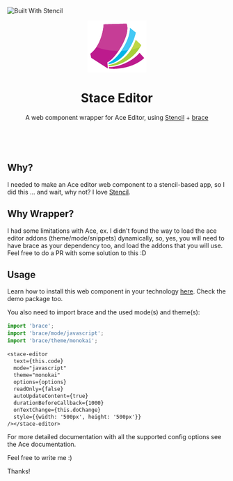![Built With Stencil](https://img.shields.io/badge/-Built%20With%20Stencil-16161d.svg?logo=data%3Aimage%2Fsvg%2Bxml%3Bbase64%2CPD94bWwgdmVyc2lvbj0iMS4wIiBlbmNvZGluZz0idXRmLTgiPz4KPCEtLSBHZW5lcmF0b3I6IEFkb2JlIElsbHVzdHJhdG9yIDE5LjIuMSwgU1ZHIEV4cG9ydCBQbHVnLUluIC4gU1ZHIFZlcnNpb246IDYuMDAgQnVpbGQgMCkgIC0tPgo8c3ZnIHZlcnNpb249IjEuMSIgaWQ9IkxheWVyXzEiIHhtbG5zPSJodHRwOi8vd3d3LnczLm9yZy8yMDAwL3N2ZyIgeG1sbnM6eGxpbms9Imh0dHA6Ly93d3cudzMub3JnLzE5OTkveGxpbmsiIHg9IjBweCIgeT0iMHB4IgoJIHZpZXdCb3g9IjAgMCA1MTIgNTEyIiBzdHlsZT0iZW5hYmxlLWJhY2tncm91bmQ6bmV3IDAgMCA1MTIgNTEyOyIgeG1sOnNwYWNlPSJwcmVzZXJ2ZSI%2BCjxzdHlsZSB0eXBlPSJ0ZXh0L2NzcyI%2BCgkuc3Qwe2ZpbGw6I0ZGRkZGRjt9Cjwvc3R5bGU%2BCjxwYXRoIGNsYXNzPSJzdDAiIGQ9Ik00MjQuNywzNzMuOWMwLDM3LjYtNTUuMSw2OC42LTkyLjcsNjguNkgxODAuNGMtMzcuOSwwLTkyLjctMzAuNy05Mi43LTY4LjZ2LTMuNmgzMzYuOVYzNzMuOXoiLz4KPHBhdGggY2xhc3M9InN0MCIgZD0iTTQyNC43LDI5Mi4xSDE4MC40Yy0zNy42LDAtOTIuNy0zMS05Mi43LTY4LjZ2LTMuNkgzMzJjMzcuNiwwLDkyLjcsMzEsOTIuNyw2OC42VjI5Mi4xeiIvPgo8cGF0aCBjbGFzcz0ic3QwIiBkPSJNNDI0LjcsMTQxLjdIODcuN3YtMy42YzAtMzcuNiw1NC44LTY4LjYsOTIuNy02OC42SDMzMmMzNy45LDAsOTIuNywzMC43LDkyLjcsNjguNlYxNDEuN3oiLz4KPC9zdmc%2BCg%3D%3D&colorA=16161d&style=flat-square)


<p align="center">
	<img src="https://raw.githubusercontent.com/jeanbenitez/stace-editor/master/.github/assets/logo.png" width="135" height="119">
</p>
<h1 align="center">Stace Editor</h1>
<p align="center">A web component wrapper for Ace Editor, using <a href="https://stenciljs.com">Stencil</a> + <a href="https://github.com/thlorenz/brace">brace</a></p>

<br/>
<br/>
<br/>

## Why?

I needed to make an Ace editor web component to a stencil-based app, so I did this ... and wait, why not? I love <a href="https://stenciljs.com">Stencil</a>.

## Why Wrapper?

I had some limitations with Ace, ex. I didn't found the way to load the ace editor addons (theme/mode/snippets) dynamically, so, yes, you will need to have brace as your dependency too, and load the addons that you will use. Feel free to do a PR with some solution to this :D

## Usage

Learn how to install this web component in your technology <a href="https://stenciljs.com/docs/overview">here</a>. Check the demo package too.

You also need to import brace and the used mode(s) and theme(s):

```ts
import 'brace';
import 'brace/mode/javascript';
import 'brace/theme/monokai';
```

```tsx
<stace-editor
  text={this.code}
  mode="javascript"
  theme="monokai"
  options={options}
  readOnly={false}
  autoUpdateContent={true}
  durationBeforeCallback={1000}
  onTextChange={this.doChange}
  style={{width: '500px', height: '500px'}}
/></stace-editor>
```

For more detailed documentation with all the supported config options see the Ace documentation.

Feel free to write me :)

Thanks!
